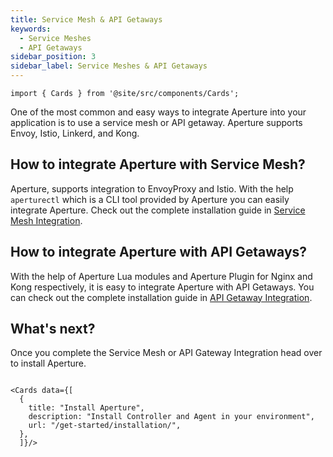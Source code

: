 ```yaml
---
title: Service Mesh & API Getaways
keywords:
  - Service Meshes
  - API Getaways
sidebar_position: 3
sidebar_label: Service Meshes & API Getaways
---
```


```mdx-code-block
import { Cards } from '@site/src/components/Cards';
```

One of the most common and easy ways to integrate Aperture into your application
is to use a service mesh or API getaway. Aperture supports Envoy, Istio,
Linkerd, and Kong.

<!-- vale off -->

## How to integrate Aperture with Service Mesh?

<!-- vale on -->

Aperture, supports integration to EnvoyProxy and Istio. With the help
`aperturectl` which is a CLI tool provided by Aperture you can easily integrate
Aperture. Check out the complete installation guide in
[Service Mesh Integration](/integrations/flow-control/envoy/).

<!-- vale off -->

## How to integrate Aperture with API Getaways?

<!-- vale on -->

With the help of Aperture Lua modules and Aperture Plugin for Nginx and Kong
respectively, it is easy to integrate Aperture with API Getaways. You can check
out the complete installation guide in
[API Getaway Integration](/integrations/flow-control/gateway/gateway.md).

<!-- vale off -->

## What's next?

<!-- vale on -->

Once you complete the Service Mesh or API Gateway Integration head over to
install Aperture.

```mdx-code-block

<Cards data={[
  {
    title: "Install Aperture",
    description: "Install Controller and Agent in your environment",
    url: "/get-started/installation/",
  },
  ]}/>
```

